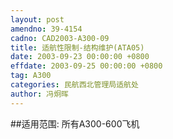 ```yaml
---
layout: post
amendno: 39-4154
cadno: CAD2003-A300-09
title: 适航性限制-结构维护(ATA05)
date: 2003-09-23 00:00:00 +0800
effdate: 2003-09-25 00:00:00 +0800
tag: A300
categories: 民航西北管理局适航处
author: 冯炯晖
---
```


##适用范围:
所有A300-600飞机

